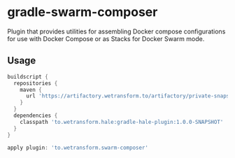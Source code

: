 gradle-swarm-composer
=====================

Plugin that provides utilities for assembling Docker compose configurations for use with Docker Compose or as Stacks for Docker Swarm mode.


Usage
-----


```groovy
buildscript {
  repositories {
    maven {
      url 'https://artifactory.wetransform.to/artifactory/private-snapshot-local'
    }
  }
  dependencies {
    classpath 'to.wetransform.hale:gradle-hale-plugin:1.0.0-SNAPSHOT'
  }
}

apply plugin: 'to.wetransform.swarm-composer'
```
